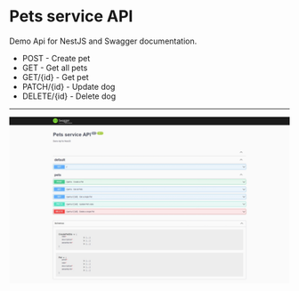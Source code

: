 # Pets service API

Demo Api for NestJS and Swagger documentation.

- POST - Create  pet
- GET - Get all pets
- GET/{id} - Get pet
- PATCH/{id} - Update dog
- DELETE/{id} - Delete dog

-----------
![Screenshot](/img/s1.jpeg)
